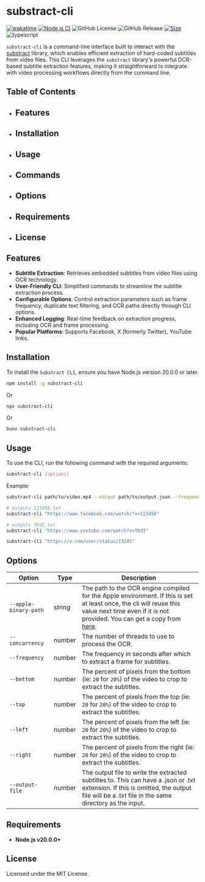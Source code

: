 # substract-cli

[![wakatime](https://wakatime.com/badge/user/a0b906ce-b8e7-4463-8bce-383238df6d4b/project/3ab8ca50-a24a-46b4-af93-e8a6a55f670a.svg)](https://wakatime.com/badge/user/a0b906ce-b8e7-4463-8bce-383238df6d4b/project/3ab8ca50-a24a-46b4-af93-e8a6a55f670a)
[![Node.js CI](https://github.com/ragaeeb/substract-cli/actions/workflows/build.yml/badge.svg)](https://github.com/ragaeeb/substract-cli/actions/workflows/build.yml)
![GitHub License](https://img.shields.io/github/license/ragaeeb/substract-cli)
![GitHub Release](https://img.shields.io/github/v/release/ragaeeb/substract-cli)
[![Size](https://deno.bundlejs.com/badge?q=substract-cli@1.2.2&badge=detailed)](https://bundlejs.com/?q=substract-cli%401.2.2)
![typescript](https://badgen.net/badge/icon/typescript?icon=typescript&label&color=blue)

`substract-cli` is a command-line interface built to interact with the [substract](https://github.com/ragaeeb/substract) library, which enables efficient extraction of hard-coded subtitles from video files. This CLI leverages the `substract` library's powerful OCR-based subtitle extraction features, making it straightforward to integrate with video processing workflows directly from the command line.

## Table of Contents

- ## Features
- ## Installation
- ## Usage
- ## Commands
- ## Options
- ## Requirements
- ## License

## Features

- **Subtitle Extraction**: Retrieves embedded subtitles from video files using OCR technology.
- **User-Friendly CLI**: Simplified commands to streamline the subtitle extraction process.
- **Configurable Options**: Control extraction parameters such as frame frequency, duplicate text filtering, and OCR paths directly through CLI options.
- **Enhanced Logging**: Real-time feedback on extraction progress, including OCR and frame processing.
- **Popular Platforms**: Supports Facebook, X (formerly Twitter), YouTube links.

## Installation

To install the `Substract CLI`, ensure you have Node.js version 20.0.0 or later.

```bash
npm install -g substract-cli
```

Or

```bash
npx substract-cli
```

Or

```bash
bunx substract-cli
```

## Usage

To use the CLI, run the following command with the required arguments:

```bash
substract-cli [options]
```

Example:

```bash
substract-cli path/to/video.mp4 --output path/to/output.json --frequency 5

# outputs 123456.txt
substract-cli "https://www.facebook.com/watch/?v=123456"

# outputs TKdI.txt
substract-cli "https://www.youtube.com/watch?v=TKdI"

substract-cli "https://x.com/user/status/13245"
```

## Options

| Option                | Type   | Description                                                                                                                                                                                                                               |
| --------------------- | ------ | ----------------------------------------------------------------------------------------------------------------------------------------------------------------------------------------------------------------------------------------- |
| `--apple-binary-path` | string | The path to the OCR engine compiled for the Apple environment. If this is set at least once, the cli will reuse this value next time even if it is not provided. You can get a copy from [here](https://github.com/glowinthedark/macOCR). |
| `--concurrency`       | number | The number of threads to use to process the OCR.                                                                                                                                                                                          |
| `--frequency`         | number | The frequency in seconds after which to extract a frame for subtitles.                                                                                                                                                                    |
| `--bottom`            | number | The percent of pixels from the bottom (ie: `20` for `20%`) of the video to crop to extract the subtitles.                                                                                                                                 |
| `--top`               | number | The percent of pixels from the top (ie: `20` for `20%`) of the video to crop to extract the subtitles.                                                                                                                                    |
| `--left`              | number | The percent of pixels from the left (ie: `20` for `20%`) of the video to crop to extract the subtitles.                                                                                                                                   |
| `--right`             | number | The percent of pixels from the right (ie: `20` for `20%`) of the video to crop to extract the subtitles.                                                                                                                                  |
| `--output-file`       | number | The output file to write the extracted subtitles to. This can have a .json or .txt extension. If this is omitted, the output file will be a .txt file in the same directory as the input.                                                 |

## Requirements

- **Node.js v20.0.0+**

## License

Licensed under the MIT License.
